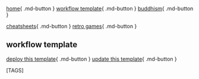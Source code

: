 
[home](https://shane0.github.io){ .md-button }
[workflow template](workflow/){ .md-button }
[buddhism](buddhism/){ .md-button }

[cheatsheets](cheatsheets/){ .md-button }
[retro games](adventure/){ .md-button }

## workflow template

[deploy this template](deploy.md){ .md-button } [update this template](update.md){ .md-button }

[TAGS]
